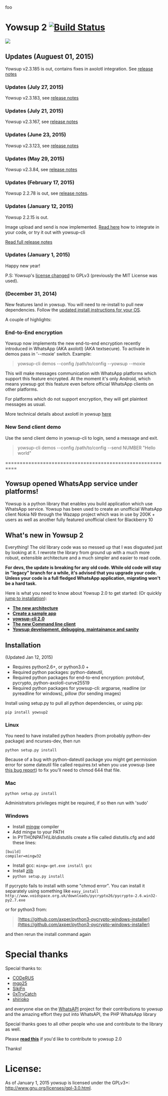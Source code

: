 foo
# Yowsup 2 [![Build Status](https://travis-ci.org/tgalal/yowsup.svg?branch=master)](https://travis-ci.org/tgalal/yowsup)

<a href="https://www.paypal.com/cgi-bin/webscr?cmd=_s-xclick&hosted_button_id=Z9KKEUVYEY6BN" target="_blank"><img src="https://www.paypalobjects.com/en_US/i/btn/btn_donate_LG.gif" /></a>

## Updates (Auguest 01, 2015)
Yowsup v2.3.185 is out, contains fixes in axolotl integration. See [release notes](https://github.com/tgalal/yowsup/releases/tag/v2.3.185)

### Updates (July 27, 2015)
Yowsup v2.3.183, see [release notes](https://github.com/tgalal/yowsup/releases/tag/v2.3.183)

### Updates (July 21, 2015)
Yowsup v2.3.167, see [release notes](https://github.com/tgalal/yowsup/releases/tag/v2.3.167)

### Updates (June 23, 2015)
Yowsup v2.3.123, see [release notes](https://github.com/tgalal/yowsup/releases/tag/v2.3.123)

### Updates (May 29, 2015)

Yowsup v2.3.84, see [release notes](https://github.com/tgalal/yowsup/releases/tag/v2.3.84)

### Updates (February 17, 2015)

Yowsup 2.2.78 is out, see [release notes](https://github.com/tgalal/yowsup/releases/tag/v2.2.78).

### Updates (January 12, 2015)

Yowsup 2.2.15 is out.

Image upload and send is now implemented. [Read here](https://github.com/tgalal/yowsup/wiki/Yowsup2:-Upload-and-send-Media) how to integrate in your code, or try it out with yowsup-cli

[Read full release notes](https://github.com/tgalal/yowsup/releases/tag/v2.2.15)

### Updates (January 1, 2015) 

Happy new year!

P.S: Yowsup's [license changed](https://github.com/tgalal/yowsup#license) to GPLv3 (previously the MIT License was used).

### (December 31, 2014)

New features land in yowsup. You will need to re-install to pull new dependencies. Follow the [updated install instructions for your OS](#installation-updated-dec-31-2014).

A couple of highlights:

### End-to-End encryption

Yowsup now implements the new end-to-end encryption recently introduced in WhatsApp (AKA axolotl) (AKA textsecure). To activate in demos pass in '--moxie' switch.
Example:
 
 > yowsup-cli demos --config /path/to/config --yowsup --moxie

This will make messages communication with WhatsApp platforms which support this feature encrypted. At the moment it's only Android, which means yowsup got this feature even before official WhatsApp clients on other platforms.

For platforms which do not support encryption, they will get plaintext messages as usual.

More technical details about axolotl in yowsup [here](https://github.com/tgalal/yowsup/wiki/Yowsup-2:-End-to-End-encryption)

### New Send client demo

Use the send client demo in yowsup-cli to login, send a message and exit.

 > yowsup-cli demos --config /path/to/config --send NUMBER "Hello world"
   
==========================================================

## Yowsup opened WhatsApp service under platforms!

Yowsup is a python library that enables you build application which use WhatsApp service. Yowsup has been used to create an unofficial WhatsApp client Nokia N9 through the Wazapp project which was in use by 200K + users as well as another fully featured unofficial client for Blackberry 10

## What's new in Yowsup 2

Everything! The old library code was so messed up that I was disgusted just by looking at it. I rewrote the library from ground up with a much more robust, extensible architecture and a much simpler and easier to read code. 
 
__For devs, the update is breaking for any old code. While old code will stay in "legacy" branch for a while, it's advised that you upgrade your code. Unless your code is a full fledged WhatsApp application, migrating won't be a hard task.__

Here is what you need to know about Yowsup 2.0 to get started: (Or quickly [jump to installation](#installation)):

 * **[The new architecture](https://github.com/tgalal/yowsup/wiki/Yowsup-2.0-Architecture)**
 * **[Create a sample app](https://github.com/tgalal/yowsup/wiki/Yowsup-2.0-Sample-app)**
 * **[yowsup-cli 2.0](https://github.com/tgalal/yowsup/wiki/yowsup-cli-2.0)**
 * **[The new Command line client](https://github.com/tgalal/yowsup/wiki/Yowsup-2.0-Command-line-client)**
 * **[Yowsup development, debugging, maintainance and sanity](https://github.com/tgalal/yowsup/wiki/Yowsup-development,-debugging,-maintainance-and-sanity)**


## Installation 
(Updated Jan 12, 2015)

 - Requires python2.6+, or python3.0 +
 - Required python packages: python-dateutil, 
 - Required python packages for end-to-end encryption: protobuf, pycrypto, python-axolotl-curve25519
 - Required python packages for yowsup-cli: argparse, readline (or pyreadline for windows), pillow (for sending images)

Install using setup.py to pull all python dependencies, or using pip:

```
pip install yowsup2
```

### Linux

You need to have installed python headers (from probably python-dev package) and ncurses-dev, then run
```
python setup.py install
```
Because of a bug with python-dateutil package you might get permission error for some dateutil file called requires.txt when you use yowsup (see [this bug report](https://bugs.launchpad.net/dateutil/+bug/1243202)) to fix you'll need to chmod 644 that file.

### Mac
```
python setup.py install
```
Administrators privileges might be required, if so then run with 'sudo' 

### Windows

 - Install [mingw](http://www.mingw.org/) compiler
 - Add mingw to your PATH
 - In PYTHONPATH\Lib\distutils create a file called distutils.cfg and add these lines:
 
```
[build]
compiler=mingw32
```
 - Install gcc: ```mingw-get.exe install gcc```
 - Install [zlib](http://www.zlib.net/)
 - ```python setup.py install```

If pycrypto fails to install with some "chmod error". You can install it separately using something like 
```easy_install http://www.voidspace.org.uk/downloads/pycrypto26/pycrypto-2.6.win32-py2.7.exe```

or for python3 from:

 > [https://github.com/axper/python3-pycrypto-windows-installer](https://github.com/axper/python3-pycrypto-windows-installer)

and then rerun the install command again

# Special thanks

Special thanks to:

- [CODeRUS](https://github.com/CODeRUS) 
- [mgp25](https://github.com/mgp25) 
- [SikiFn](https://github.com/SikiFn)
- [0xTryCatch](https://github.com/0xTryCatch)
- [shirioko](https://github.com/shirioko)

and everyone else on the [WhatsAPI](https://github.com/mgp25/WhatsAPI-Official) project for their contributions to yowsup and the amazing effort they put into WhatsAPI, the PHP WhatsApp library

Special thanks goes to all other people who use and contribute to the library as well.

Please **[read this](https://github.com/tgalal/yowsup/wiki/Yowsup-development,-debugging,-maintainance-and-sanity)** if you'd like to contribute to yowsup 2.0

Thanks!


# License:

As of January 1, 2015 yowsup is licensed under the GPLv3+: http://www.gnu.org/licenses/gpl-3.0.html.
